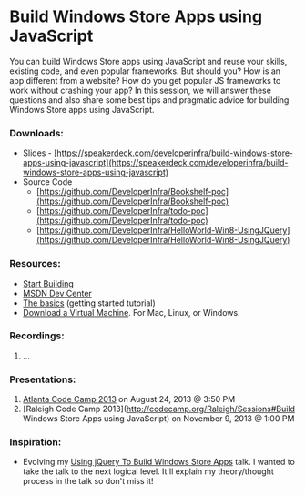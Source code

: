 # Build Windows Store Apps using JavaScript

You can build Windows Store apps using JavaScript and reuse your skills, existing code, and even popular frameworks. But should you? How is an app different from a website? How do you get popular JS frameworks to work without crashing your app? In this session, we will answer these questions and also share some best tips and pragmatic advice for building Windows Store apps using JavaScript.

### Downloads:
* Slides - [https://speakerdeck.com/developerinfra/build-windows-store-apps-using-javascript](https://speakerdeck.com/developerinfra/build-windows-store-apps-using-javascript)
* Source Code
  * [https://github.com/DeveloperInfra/Bookshelf-poc](https://github.com/DeveloperInfra/Bookshelf-poc)
  * [https://github.com/DeveloperInfra/todo-poc](https://github.com/DeveloperInfra/todo-poc)
  * [https://github.com/DeveloperInfra/HelloWorld-Win8-UsingJQuery](https://github.com/DeveloperInfra/HelloWorld-Win8-UsingJQuery)

### Resources:
* [Start Building](http://build.windowsstore.com/)
* [MSDN Dev Center](http://msdn.microsoft.com/en-us/windows/apps)
* [The basics](http://msdn.microsoft.com/en-US/windows/apps/jj679957) (getting started tutorial)
* [Download a Virtual Machine](http://www.modern.ie/en-us/virtualization-tools#downloads). For Mac, Linux, or Windows.

### Recordings:
1. ...

### Presentations:
1. [Atlanta Code Camp 2013](http://atlantacodecamp.org/2013/speaker/Mark-Wilson) on August 24, 2013 @ 3:50 PM
2. [Raleigh Code Camp 2013](http://codecamp.org/Raleigh/Sessions#Build Windows Store Apps using JavaScript) on November 9, 2013 @ 1:00 PM

### Inspiration:
* Evolving my [Using jQuery To Build Windows Store Apps](https://github.com/DeveloperInfra/Abstracts/blob/master/Using-jQuery-To-Build-Windows-Store-Apps.md) talk. I wanted to take the talk to the next logical level. It'll explain my theory/thought process in the talk so don't miss it!
